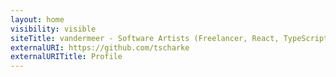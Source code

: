 ```yaml
---
layout: home
visibility: visible
siteTitle: vandermeer - Software Artists (Freelancer, React, TypeScript)
externalURI: https://github.com/tscharke
externalURITitle: Profile
---
```

